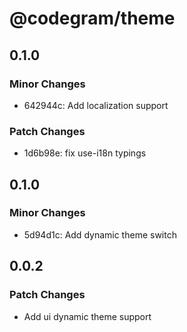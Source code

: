 # @codegram/theme

## 0.1.0

### Minor Changes

- 642944c: Add localization support

### Patch Changes

- 1d6b98e: fix use-i18n typings

## 0.1.0

### Minor Changes

- 5d94d1c: Add dynamic theme switch

## 0.0.2

### Patch Changes

- Add ui dynamic theme support
